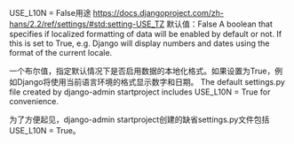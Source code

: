 USE_L10N = False用途
https://docs.djangoproject.com/zh-hans/2.2/ref/settings/#std:setting-USE_TZ
默认值：False A boolean that specifies if localized formatting of data will be enabled by default or not. If this is set to True, e.g. Django will display numbers and dates using the format of the current locale.

一个布尔值，指定默认情况下是否启用数据的本地化格式。如果设置为True，例如Django将使用当前语言环境的格式显示数字和日期。
The default settings.py file created by django-admin startproject includes USE_L10N = True for convenience.

为了方便起见，django-admin startproject创建的缺省settings.py文件包括USE_L10N = True。
